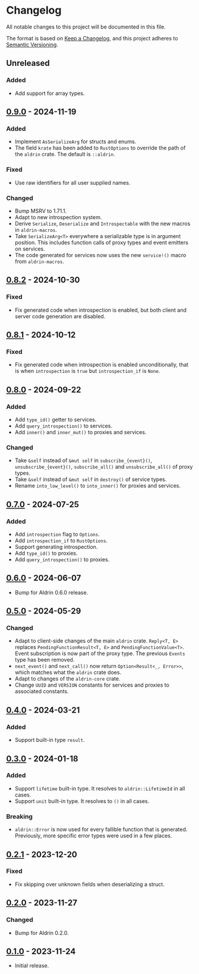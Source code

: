 # Changelog

All notable changes to this project will be documented in this file.

The format is based on [Keep a Changelog](https://keepachangelog.com/en/1.0.0/),
and this project adheres to [Semantic Versioning](https://semver.org/spec/v2.0.0.html).

## Unreleased

### Added

- Add support for array types.

## [0.9.0] - 2024-11-19

### Added

- Implement `AsSerializeArg` for structs and enums.
- The field `krate` has been added to `RustOptions` to override the path of the `aldrin` crate. The
  default is `::aldrin`.

### Fixed

- Use raw identifiers for all user supplied names.

### Changed

- Bump MSRV to 1.71.1.
- Adapt to new introspection system.
- Derive `Serialize`, `Deserialize` and `Introspectable` with the new macros in `aldrin-macros`.
- Take `SerializeArg<T>` everywhere a serializable type is in argument position. This includes
  function calls of proxy types and event emitters on services.
- The code generated for services now uses the new `service!()` macro from `aldrin-macros`.

## [0.8.2] - 2024-10-30

### Fixed

- Fix generated code when introspection is enabled, but both client and server code generation are
  disabled.

## [0.8.1] - 2024-10-12

### Fixed

- Fix generated code when introspection is enabled unconditionally, that is when `introspection` is
  `true` but `introspection_if` is `None`.

## [0.8.0] - 2024-09-22

### Added

- Add `type_id()` getter to services.
- Add `query_introspection()` to services.
- Add `inner()` and `inner_mut()` to proxies and services.

### Changed

- Take `&self` instead of `&mut self` in `subscribe_{event}()`, `unsubscribe_{event}()`,
  `subscribe_all()` and `unsubscribe_all()` of proxy types.
- Take `&self` instead of `&mut self` in `destroy()` of service types.
- Rename `into_low_level()` to `into_inner()` for proxies and services.

## [0.7.0] - 2024-07-25

### Added

- Add `introspection` flag to `Options`.
- Add `introspection_if` to `RustOptions`.
- Support generating introspection.
- Add `type_id()` to proxies.
- Add `query_introspection()` to proxies.

## [0.6.0] - 2024-06-07

- Bump for Aldrin 0.6.0 release.

## [0.5.0] - 2024-05-29

### Changed

- Adapt to client-side changes of the main `aldrin` crate. `Reply<T, E>` replaces
  `PendingFunctionResult<T, E>` and `PendingFunctionValue<T>`. Event subscription is now part of the
  proxy type. The previous `Events` type has been removed.
- `next_event()` and `next_call()` now return `Option<Result<_, Error>>`, which matches what the
  `aldrin` crate does.
- Adapt to changes of the `aldrin-core` crate.
- Change `UUID` and `VERSION` constants for services and proxies to associated constants.

## [0.4.0] - 2024-03-21

### Added

- Support built-in type `result`.

## [0.3.0] - 2024-01-18

### Added

- Support `lifetime` built-in type. It resolves to `aldrin::LifetimeId` in all cases.
- Support `unit` built-in type. It resolves to `()` in all cases.

### Breaking

- `aldrin::Error` is now used for every fallible function that is generated. Previously, more
  specific error types were used in a few places.

## [0.2.1] - 2023-12-20

### Fixed

- Fix skipping over unknown fields when deserializing a struct.

## [0.2.0] - 2023-11-27

### Changed

- Bump for Aldrin 0.2.0.

## [0.1.0] - 2023-11-24

- Initial release.

[0.9.0]: https://github.com/dennis-hamester/aldrin/releases/tag/aldrin-codegen-0.9.0
[0.8.2]: https://github.com/dennis-hamester/aldrin/releases/tag/aldrin-codegen-0.8.2
[0.8.1]: https://github.com/dennis-hamester/aldrin/releases/tag/aldrin-codegen-0.8.1
[0.8.0]: https://github.com/dennis-hamester/aldrin/releases/tag/aldrin-codegen-0.8.0
[0.7.0]: https://github.com/dennis-hamester/aldrin/releases/tag/aldrin-codegen-0.7.0
[0.6.0]: https://github.com/dennis-hamester/aldrin/releases/tag/aldrin-codegen-0.6.0
[0.5.0]: https://github.com/dennis-hamester/aldrin/releases/tag/aldrin-codegen-0.5.0
[0.4.0]: https://github.com/dennis-hamester/aldrin/releases/tag/aldrin-codegen-0.4.0
[0.3.0]: https://github.com/dennis-hamester/aldrin/releases/tag/aldrin-codegen-0.3.0
[0.2.1]: https://github.com/dennis-hamester/aldrin/releases/tag/aldrin-codegen-0.2.1
[0.2.0]: https://github.com/dennis-hamester/aldrin/releases/tag/aldrin-codegen-0.2.0
[0.1.0]: https://github.com/dennis-hamester/aldrin/releases/tag/aldrin-codegen-0.1.0
